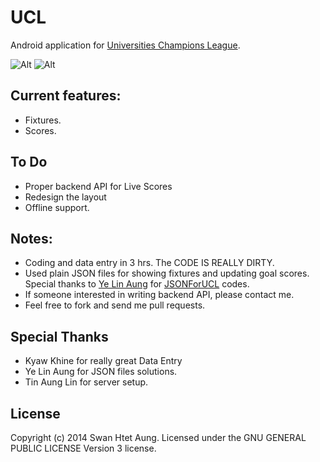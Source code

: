 UCL
===

Android application for [Universities Champions League](https://www.facebook.com/uclmyanmar).

![Alt](https://raw.github.com/sHa92/UCL/master/device-2014-05-06-193551.png)
![Alt](https://raw.github.com/sHa92/UCL/master/device-2014-05-06-193610.png)

Current features:
-----------------

 * Fixtures.
 * Scores.

To Do
-----

 * Proper backend API for Live Scores
 * Redesign the layout
 * Offline support.

Notes:
-----

 * Coding and data entry in 3 hrs. The CODE IS REALLY DIRTY.
 * Used plain JSON files for showing fixtures and updating goal scores. Special thanks to [Ye Lin Aung](https://github.com/yelinaung) for [JSONForUCL](https://github.com/sHa92/JsonForUCL) codes.
 * If someone interested in writing backend API, please contact me.
 * Feel free to fork and send me pull requests.

Special Thanks
--------------

 * Kyaw Khine for really great Data Entry
 * Ye Lin Aung for JSON files solutions.
 * Tin Aung Lin for server setup.

License
-------

Copyright (c) 2014 Swan Htet Aung. Licensed under the GNU GENERAL PUBLIC LICENSE Version 3 license.